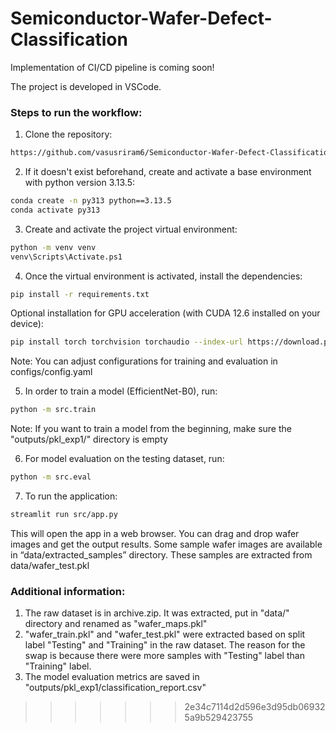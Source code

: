 
# Semiconductor-Wafer-Defect-Classification

Implementation of CI/CD pipeline is coming soon!

The project is developed in VSCode.

### Steps to run the workflow:

1. Clone the repository: 
```bash
https://github.com/vasusriram6/Semiconductor-Wafer-Defect-Classification/tree/master 
```

2. If it doesn't exist beforehand, create and activate a base environment with python version 3.13.5:

```bash
conda create -n py313 python==3.13.5
conda activate py313
```
3. Create and activate the project virtual environment:
```bash
python -m venv venv
venv\Scripts\Activate.ps1
```
4. Once the virtual environment is activated, install the dependencies:
```bash
pip install -r requirements.txt
```
Optional installation for GPU acceleration (with CUDA 12.6 installed on your device):

```bash
pip install torch torchvision torchaudio --index-url https://download.pytorch.org/whl/cu126
```
Note: You can adjust configurations for training and evaluation in configs/config.yaml

5. In order to train a model (EfficientNet-B0), run:
```bash
python -m src.train
```
Note: If you want to train a model from the beginning, make sure the "outputs/pkl_exp1/" directory is empty 

6. For model evaluation on the testing dataset, run:
```bash
python -m src.eval
```
7. To run the application:
```bash
streamlit run src/app.py
```
This will open the app in a web browser. You can drag and drop wafer images and get the output results. Some sample wafer images are available in “data/extracted_samples” directory. These samples are extracted from data/wafer_test.pkl

### Additional information:
1. The raw dataset is in archive.zip. It was extracted, put in "data/" directory and renamed as "wafer_maps.pkl"
2. "wafer_train.pkl" and "wafer_test.pkl" were extracted based on split label "Testing" and "Training" in the raw dataset. The reason for the swap is because there were more samples with "Testing" label than "Training" label.
3. The model evaluation metrics are saved in "outputs/pkl_exp1/classification_report.csv"
>>>>>>> 2e34c7114d2d596e3d95db069325a9b529423755
